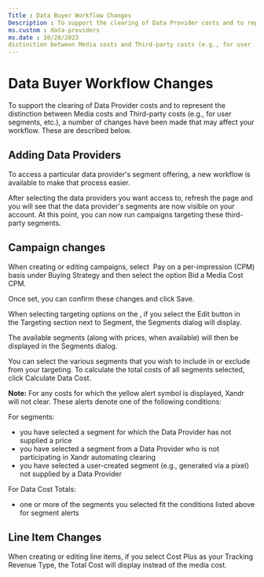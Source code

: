 ```yaml
---
Title : Data Buyer Workflow Changes
Description : To support the clearing of Data Provider costs and to represent the
ms.custom : data-providers
ms.date : 10/28/2023
distinction between Media costs and Third-party costs (e.g., for user
---
```



# Data Buyer Workflow Changes



To support the clearing of Data Provider costs and to represent the
distinction between Media costs and Third-party costs (e.g., for user
segments, etc.), a number of changes have been made that may affect your
workflow. These are described below.



## Adding Data Providers

To access a particular data provider's segment offering, a new workflow
is available to make that process easier.

After selecting the data providers you want access to, refresh the page
and you will see that the data provider's segments are now visible on
your account. At this point, you can now run campaigns targeting these
third-party segments.





## Campaign changes

When creating or editing campaigns, select 
Pay on a per-impression (CPM)
basis under Buying Strategy and
then select the option Bid a Media Cost CPM.

Once set, you can confirm these changes and click
Save. 

When selecting targeting options on the , if you
select the Edit button in
the Targeting section next to Segment,
the Segments dialog will display.

The available segments (along with prices, when available) will then be
displayed in the Segments dialog.

You can select the various segments that you wish to include in or
exclude from your targeting. To calculate the total costs of all
segments selected, click Calculate Data
Cost.



<b>Note:</b> For any costs for which the
yellow alert symbol is displayed, Xandr will not
clear. These alerts denote one of the following conditions:

For segments:

- you have selected a segment for which the Data Provider has not
  supplied a price
- you have selected a segment from a Data Provider who is not
  participating in Xandr automating clearing
- you have selected a user-created segment (e.g., generated via a pixel)
  not supplied by a Data Provider

For Data Cost Totals:

- one or more of the segments you selected fit the conditions listed
  above for segment alerts 







## Line Item Changes

When creating or editing line items, if you
select Cost Plus as your Tracking
Revenue Type, the Total Cost will display instead of the media cost.






